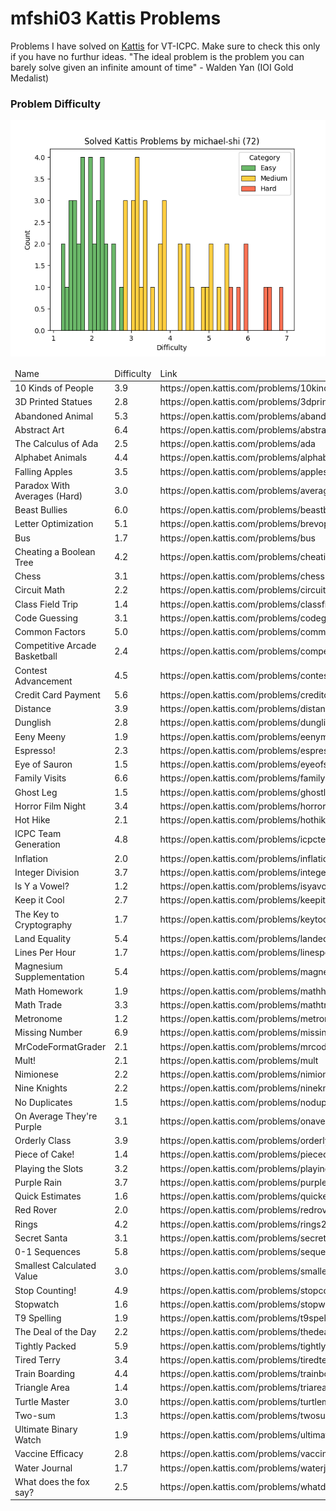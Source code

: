 # mfshi03 Kattis Problems

Problems I have solved on [Kattis](https://open.kattis.com) for VT-ICPC.
Make sure to check this only if you have no furthur ideas. 
"The ideal problem is the problem you can barely solve given an infinite amount of time"
    - Walden Yan (IOI Gold Medalist)
### Problem Difficulty
![](plot.png)
<table>
<thead>
<td>Name</td>
<td>Difficulty</td>
<td>Link</td>
</thead>
<tbody>

<tr>
<td>10 Kinds of People</td>
<td>3.9</td>
<td>https://open.kattis.com/problems/10kindsofpeople</td>
</tr>

<tr>
<td>3D Printed Statues</td>
<td>2.8</td>
<td>https://open.kattis.com/problems/3dprinter</td>
</tr>

<tr>
<td>Abandoned Animal</td>
<td>5.3</td>
<td>https://open.kattis.com/problems/abandonedanimal</td>
</tr>

<tr>
<td>Abstract Art</td>
<td>6.4</td>
<td>https://open.kattis.com/problems/abstractart</td>
</tr>

<tr>
<td>The Calculus of Ada</td>
<td>2.5</td>
<td>https://open.kattis.com/problems/ada</td>
</tr>

<tr>
<td>Alphabet Animals</td>
<td>4.4</td>
<td>https://open.kattis.com/problems/alphabetanimals</td>
</tr>

<tr>
<td>Falling Apples</td>
<td>3.5</td>
<td>https://open.kattis.com/problems/apples</td>
</tr>

<tr>
<td>Paradox With Averages (Hard)</td>
<td>3.0</td>
<td>https://open.kattis.com/problems/averageshard</td>
</tr>

<tr>
<td>Beast Bullies</td>
<td>6.0</td>
<td>https://open.kattis.com/problems/beastbullies</td>
</tr>

<tr>
<td>Letter Optimization</td>
<td>5.1</td>
<td>https://open.kattis.com/problems/brevoptimering</td>
</tr>

<tr>
<td>Bus</td>
<td>1.7</td>
<td>https://open.kattis.com/problems/bus</td>
</tr>

<tr>
<td>Cheating a Boolean Tree</td>
<td>4.2</td>
<td>https://open.kattis.com/problems/cheatingbooleantree</td>
</tr>

<tr>
<td>Chess</td>
<td>3.1</td>
<td>https://open.kattis.com/problems/chess</td>
</tr>

<tr>
<td>Circuit Math</td>
<td>2.2</td>
<td>https://open.kattis.com/problems/circuitmath</td>
</tr>

<tr>
<td>Class Field Trip</td>
<td>1.4</td>
<td>https://open.kattis.com/problems/classfieldtrip</td>
</tr>

<tr>
<td>Code Guessing</td>
<td>3.1</td>
<td>https://open.kattis.com/problems/codeguessing</td>
</tr>

<tr>
<td>Common Factors</td>
<td>5.0</td>
<td>https://open.kattis.com/problems/commonfactors</td>
</tr>

<tr>
<td>Competitive Arcade Basketball</td>
<td>2.4</td>
<td>https://open.kattis.com/problems/competitivearcadebasketball</td>
</tr>

<tr>
<td>Contest Advancement</td>
<td>4.5</td>
<td>https://open.kattis.com/problems/contestadvancement</td>
</tr>

<tr>
<td>Credit Card Payment</td>
<td>5.6</td>
<td>https://open.kattis.com/problems/creditcard</td>
</tr>

<tr>
<td>Distance</td>
<td>3.9</td>
<td>https://open.kattis.com/problems/distance</td>
</tr>

<tr>
<td>Dunglish</td>
<td>2.8</td>
<td>https://open.kattis.com/problems/dunglish</td>
</tr>

<tr>
<td>Eeny Meeny</td>
<td>1.9</td>
<td>https://open.kattis.com/problems/eenymeeny</td>
</tr>

<tr>
<td>Espresso!</td>
<td>2.3</td>
<td>https://open.kattis.com/problems/espresso</td>
</tr>

<tr>
<td>Eye of Sauron</td>
<td>1.5</td>
<td>https://open.kattis.com/problems/eyeofsauron</td>
</tr>

<tr>
<td>Family Visits</td>
<td>6.6</td>
<td>https://open.kattis.com/problems/familyvisits</td>
</tr>

<tr>
<td>Ghost Leg</td>
<td>1.5</td>
<td>https://open.kattis.com/problems/ghostleg</td>
</tr>

<tr>
<td>Horror Film Night</td>
<td>3.4</td>
<td>https://open.kattis.com/problems/horrorfilmnight</td>
</tr>

<tr>
<td>Hot Hike</td>
<td>2.1</td>
<td>https://open.kattis.com/problems/hothike</td>
</tr>

<tr>
<td>ICPC Team Generation</td>
<td>4.8</td>
<td>https://open.kattis.com/problems/icpcteamgeneration</td>
</tr>

<tr>
<td>Inflation</td>
<td>2.0</td>
<td>https://open.kattis.com/problems/inflation</td>
</tr>

<tr>
<td>Integer Division</td>
<td>3.7</td>
<td>https://open.kattis.com/problems/integerdivision</td>
</tr>

<tr>
<td>Is Y a Vowel?</td>
<td>1.2</td>
<td>https://open.kattis.com/problems/isyavowel</td>
</tr>

<tr>
<td>Keep it Cool</td>
<td>2.7</td>
<td>https://open.kattis.com/problems/keepitcool</td>
</tr>

<tr>
<td>The Key to Cryptography</td>
<td>1.7</td>
<td>https://open.kattis.com/problems/keytocrypto</td>
</tr>

<tr>
<td>Land Equality</td>
<td>5.4</td>
<td>https://open.kattis.com/problems/landequality</td>
</tr>

<tr>
<td>Lines Per Hour</td>
<td>1.7</td>
<td>https://open.kattis.com/problems/linesperhour</td>
</tr>

<tr>
<td>Magnesium Supplementation</td>
<td>5.4</td>
<td>https://open.kattis.com/problems/magnesiumsupplementation</td>
</tr>

<tr>
<td>Math Homework</td>
<td>1.9</td>
<td>https://open.kattis.com/problems/mathhomework</td>
</tr>

<tr>
<td>Math Trade</td>
<td>3.3</td>
<td>https://open.kattis.com/problems/mathtrade</td>
</tr>

<tr>
<td>Metronome</td>
<td>1.2</td>
<td>https://open.kattis.com/problems/metronome</td>
</tr>

<tr>
<td>Missing Number</td>
<td>6.9</td>
<td>https://open.kattis.com/problems/missingnumber2</td>
</tr>

<tr>
<td>MrCodeFormatGrader</td>
<td>2.1</td>
<td>https://open.kattis.com/problems/mrcodeformatgrader</td>
</tr>

<tr>
<td>Mult!</td>
<td>2.1</td>
<td>https://open.kattis.com/problems/mult</td>
</tr>

<tr>
<td>Nimionese</td>
<td>2.2</td>
<td>https://open.kattis.com/problems/nimionese</td>
</tr>

<tr>
<td>Nine Knights</td>
<td>2.2</td>
<td>https://open.kattis.com/problems/nineknights</td>
</tr>

<tr>
<td>No Duplicates</td>
<td>1.5</td>
<td>https://open.kattis.com/problems/nodup</td>
</tr>

<tr>
<td>On Average They're Purple</td>
<td>3.1</td>
<td>https://open.kattis.com/problems/onaveragetheyrepurple</td>
</tr>

<tr>
<td>Orderly Class</td>
<td>3.9</td>
<td>https://open.kattis.com/problems/orderlyclass</td>
</tr>

<tr>
<td>Piece of Cake!</td>
<td>1.4</td>
<td>https://open.kattis.com/problems/pieceofcake2</td>
</tr>

<tr>
<td>Playing the Slots</td>
<td>3.2</td>
<td>https://open.kattis.com/problems/playingtheslots</td>
</tr>

<tr>
<td>Purple Rain</td>
<td>3.7</td>
<td>https://open.kattis.com/problems/purplerain</td>
</tr>

<tr>
<td>Quick Estimates</td>
<td>1.6</td>
<td>https://open.kattis.com/problems/quickestimate</td>
</tr>

<tr>
<td>Red Rover</td>
<td>2.0</td>
<td>https://open.kattis.com/problems/redrover</td>
</tr>

<tr>
<td>Rings</td>
<td>4.2</td>
<td>https://open.kattis.com/problems/rings2</td>
</tr>

<tr>
<td>Secret Santa</td>
<td>3.1</td>
<td>https://open.kattis.com/problems/secretsanta</td>
</tr>

<tr>
<td>0-1 Sequences</td>
<td>5.8</td>
<td>https://open.kattis.com/problems/sequences</td>
</tr>

<tr>
<td>Smallest Calculated Value</td>
<td>3.0</td>
<td>https://open.kattis.com/problems/smallestcalculatedvalue</td>
</tr>

<tr>
<td>Stop Counting!</td>
<td>4.9</td>
<td>https://open.kattis.com/problems/stopcounting</td>
</tr>

<tr>
<td>Stopwatch</td>
<td>1.6</td>
<td>https://open.kattis.com/problems/stopwatch</td>
</tr>

<tr>
<td>T9 Spelling</td>
<td>1.9</td>
<td>https://open.kattis.com/problems/t9spelling</td>
</tr>

<tr>
<td>The Deal of the Day</td>
<td>2.2</td>
<td>https://open.kattis.com/problems/thedealoftheday</td>
</tr>

<tr>
<td>Tightly Packed</td>
<td>5.9</td>
<td>https://open.kattis.com/problems/tightlypacked</td>
</tr>

<tr>
<td>Tired Terry</td>
<td>3.4</td>
<td>https://open.kattis.com/problems/tiredterry</td>
</tr>

<tr>
<td>Train Boarding</td>
<td>4.4</td>
<td>https://open.kattis.com/problems/trainboarding</td>
</tr>

<tr>
<td>Triangle Area</td>
<td>1.4</td>
<td>https://open.kattis.com/problems/triarea</td>
</tr>

<tr>
<td>Turtle Master</td>
<td>3.0</td>
<td>https://open.kattis.com/problems/turtlemaster</td>
</tr>

<tr>
<td>Two-sum</td>
<td>1.3</td>
<td>https://open.kattis.com/problems/twosum</td>
</tr>

<tr>
<td>Ultimate Binary Watch</td>
<td>1.9</td>
<td>https://open.kattis.com/problems/ultimatebinarywatch</td>
</tr>

<tr>
<td>Vaccine Efficacy</td>
<td>2.8</td>
<td>https://open.kattis.com/problems/vaccineefficacy</td>
</tr>

<tr>
<td>Water Journal</td>
<td>1.7</td>
<td>https://open.kattis.com/problems/waterjournal</td>
</tr>

<tr>
<td>What does the fox say?</td>
<td>2.5</td>
<td>https://open.kattis.com/problems/whatdoesthefoxsay</td>
</tr>
